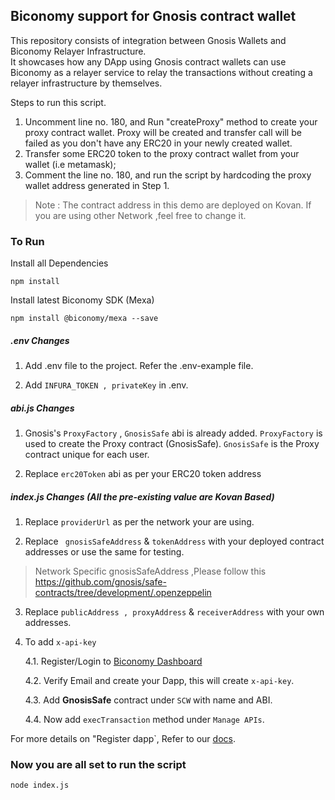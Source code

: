 ## Biconomy support for Gnosis contract wallet

This repository consists of integration between Gnosis Wallets and Biconomy Relayer Infrastructure.<br/>
It showcases how any DApp using Gnosis contract wallets can use Biconomy as a relayer service to relay the transactions without creating a relayer infrastructure by themselves.

Steps to run this script.
1. Uncomment line no. 180, and Run "createProxy" method to create your proxy contract wallet. Proxy will be created and transfer call will be failed as you don't have any ERC20 in your newly created wallet.
2. Transfer some ERC20 token to the proxy contract wallet from your wallet (i.e metamask);
3. Comment the line no. 180, and run the script by hardcoding the proxy wallet address generated in Step 1.

>Note : The contract address in this demo are deployed on Kovan. If you are using other Network ,feel free to change it.

<h3>To Run</h3>

Install all Dependencies

`npm install`

Install latest Biconomy SDK (Mexa)

`npm install @biconomy/mexa --save`

<h5> .env Changes</h5>

1. Add .env file to the project. Refer the .env-example file.

2. Add `INFURA_TOKEN , privateKey` in .env.

<h5>abi.js Changes </h5>

1. Gnosis's `ProxyFactory` , `GnosisSafe` abi is already added. `ProxyFactory` is used to create the Proxy contract (GnosisSafe). `GnosisSafe` is the Proxy contract unique for each user.

2. Replace `erc20Token` abi as per your ERC20 token address

<h5>index.js Changes (All the pre-existing value are Kovan Based)</h5>

1. Replace `providerUrl` as per the network your are using.

2. Replace ` gnosisSafeAddress` & `tokenAddress` with your deployed contract addresses or use the same for testing.

> Network Specific gnosisSafeAddress ,Please follow this https://github.com/gnosis/safe-contracts/tree/development/.openzeppelin 

3. Replace `publicAddress , proxyAddress` & `receiverAddress` with your own addresses.

4. To add `x-api-key` 

    4.1. Register/Login to [Biconomy Dashboard](https://dashboard.biconomy.io/)
    
    4.2. Verify Email and create your Dapp, this will create `x-api-key`.
    
    4.3. Add <strong>GnosisSafe</strong> contract under `SCW` with name and ABI.
    
    4.4. Now add `execTransaction` method under `Manage APIs`.
    
  
For more details on "Register dapp`, Refer to our [docs](https://docs.biconomy.io/biconomy-dashboard#lets-get-started).

### Now you are all set to run the script
`node index.js`

